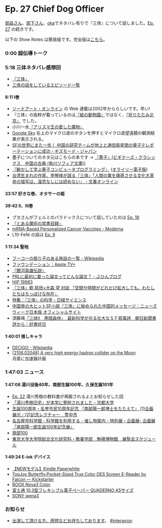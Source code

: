 # Ep. 27 Chief Dog Officer

[部品さん](https://twitter.com/tjmlab)、[部下さん](https://twitter.com/elmizbuka)、[oka](https://twitter.com/nowohyeah)でネタバレ有りで『三体』について話しました。[Ep. 27](https://interaxion-podcast.github.io/27) の続きです。

以下の Show Notes は簡易版です。完全版は[こちら](https://interaxion-podcast.github.io/28)。

### 0:00 超伝導トーク

### 5:18 三体ネタバレ感想回

- [『三体』](https://amzn.to/3mqtPdr)
- [三体の話をしているエピソード一覧](https://interaxion-podcast.github.io/tags/#%E4%B8%89%E4%BD%93)

#### 8:11 I巻

- [ソードアート・オンライン](https://amzn.to/3oDJfOe) の Web 連載は2002年かららしいです。早い!
- 『三体』の抜粋が載っているのは[『紙の動物園』](https://amzn.to/3FfaGUe)ではなく、[『折りたたみ北京』](https://amzn.to/2WM1Xrn) でした。
- 小川一水[『アリスマ王の愛した魔物』](https://amzn.to/3Aj51c9)
- [Google Sky](https://www.google.com/sky/) 右上のマイクロ波のボタンを押すとマイクロ波望遠鏡の観測結果が表示される。
- [SFの世界にまた一歩！ 中国の研究チームが地上と通信衛星間の量子テレポーテーションに成功 - ギズモード・ジャパン](https://www.gizmodo.jp/2017/07/quantum-teleportation-science.html)
- 墨子についてのネタ元はこちらの本です → [『墨子』(ビギナーズ・クラシックス　中国の古典 (角川ソフィア文庫))](https://amzn.to/3FmRaW0)
- [『動かして学ぶ量子コンピュータプログラミング』](https://amzn.to/3fiUeaM) ([オライリー電子版](https://www.oreilly.co.jp/books/9784873119199/))
- [台湾生まれの作家、李琴峰が語る『三体』「人間の業を痛感させる文化大革命の描写は、溜息なしには読めない」 - 文春オンライン](https://bunshun.jp/articles/-/45765)

#### 33:57 好きな巻、オタサーの姫

#### 39:42 II、III巻

- ブカさんがフェルミのパラドックスについて話していたのは [Ep. 18](https://interaxion-podcast.github.io/18)
- [『とある魔術の禁書目録』](https://amzn.to/2YnrXdx)
- [mRNA-Based Personalized Cancer Vaccines - Moderna](https://www.modernatx.com/pipeline/therapeutic-areas/mrna-personalized-cancer-vaccines-and-immuno-oncology)
- L10-FeNi の話は [Ep. 9](https://interaxion-podcast.github.io/9)

#### 1:11:34 聖地

- [フーコーの振り子のある施設の一覧 - Wikipedia](https://ja.wikipedia.org/wiki/%E3%83%95%E3%83%BC%E3%82%B3%E3%83%BC%E3%81%AE%E6%8C%AF%E3%82%8A%E5%AD%90%E3%81%AE%E3%81%82%E3%82%8B%E6%96%BD%E8%A8%AD%E3%81%AE%E4%B8%80%E8%A6%A7)
- [ファウンデーション｜Apple TV+](https://tv.apple.com/jp/show/foundation/umc.cmc.5983fipzqbicvrve6jdfep4x3)
- [『銀河英雄伝説』](https://amzn.to/3my5yCf)
- [PRLに最初に載った論文ってどんな論文？ - ぶひんブログ](https://buhin-blog.blogspot.com/2021/09/prl.html)
- [HIP 19983](http://simbad.u-strasbg.fr/simbad/sim-id?Ident=HIP+19983)
- [『三体』劉 慈欣×大森 望 対談 「空間や時間がどれだけ拡大しても、わたしたちはちっぽけな存在」](https://realsound.jp/book/2021/07/post-805095_2.html)  
- [特集：『三体』の科学 - 日経サイエンス](https://www.nikkei-science.com/202003_026.html)
- [中国発の大ヒットSF小説『三体』に秘められた中国的メッセージ｜ニューズウィーク日本版 オフィシャルサイト](https://www.newsweekjapan.jp/satire_china/2021/08/sf-1.php)
- 須藤靖[「三体Ⅱ　黒暗森林」　最新科学が光る壮大なＳＦ叙事詩　朝日新聞書評から｜好書好日](https://book.asahi.com/article/13656081)

#### 1:40:01 推しキャラ

- [DECIGO - Wikipedia](https://ja.wikipedia.org/wiki/DECIGO)
- [[2106.02048] A very high energy hadron collider on the Moon](https://arxiv.org/abs/2106.02048)  
  月面に加速器計画

### 1:47:03 ニュース

#### 1:47:08 湯川没後40年、南部生誕100年、久保生誕101年

- [Ep. 22](https://interaxion-podcast.github.io/22) 湯川秀樹の教科書が再販されるよとお知らせした回
- [「湯川秀樹旧宅」が本学に寄附されました - 京都大学](https://www.kyoto-u.ac.jp/ja/news/2021-09-22)
- [生誕100周年・名誉市民10周年記念 『南部陽一郎博士をたたえて』 (1)企画展示／(2)記念レクチャー　豊中市](https://www.city.toyonaka.osaka.jp/miryoku/kagayaku/nanbu100.html)
- [名古屋市科学館 - 科学館を利用する - 催し物案内 - 特別展・企画展- 企画展「南部陽一郎生誕100年記念展」](http://www.ncsm.city.nagoya.jp/visit/attraction/special_exhibition/100.html)
- [南部100](https://www2.kek.jp/theory-center/nambu100/index.html)
- [東京大学大学院総合文化研究科・教養学部　駒場博物館　展覧会スケジュール](http://museum.c.u-tokyo.ac.jp/2021.html#kubo2021)

#### 1:49:24 E-ink デバイス

- [【NEWモデル】Kindle Paperwhite](https://amzn.to/3BxcSUI)
- [TopJoy Butterfly:Pocket-Sized True Color DES Screen E-Reader by Falcon — Kickstarter](https://www.kickstarter.com/projects/topjoy/topjoy-butterfly-pocket-sized-true-color-des-screen-e-reader)
- [BOOX Nova3 Color](https://amzn.to/2YzOQuf)
- [富士通 10.3型フレキシブル電子ペーパー QUADERNO A5サイズ](https://amzn.to/3FlZuFD)
- [SONY wena3](https://amzn.to/3Dicc69)

### お知らせ

- [出演して頂ける方、感想などお待ちしております](https://interaxion-podcast.github.io/feedback/)。 [#interaxion](https://twitter.com/hashtag/interaxion)
